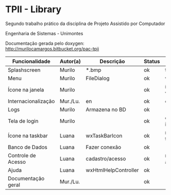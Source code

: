# TPII - Library

Segundo trabalho prático da disciplina de Projeto Assistido por Computador

Engenharia de Sistemas - Unimontes

Documentação gerada pelo doxygen: http://murilocamargos.bitbucket.org/pac-tpii

| Funcionalidade      | Autor(a) | Descrição            | Status | Extras           | Status |
|---------------------|----------|----------------------|--------|------------------|--------|
| Splashscreen        | Murilo   | *.bmp                | ok     | tempo            | ok     |
| Menu                | Murilo   | FileDialog           | ok     | wxFontDialog     |        |
| Ícone na janela     |	Murilo   |                      | ok     | ícones variados  | ok     |
| Internacionalização | Mur./Lu. | en                   | ok     | es/pt/fr         | ok     |
| Logs                | Murilo   | Armazena no BD       | ok     |                  |        |
| Tela de login       | Murilo   |                      | ok     | escolher idioma  | ok     |
| Ícone na taskbar    | Luana    | wxTaskBarIcon        | ok     | minimizar tela   | ok     |
| Banco de Dados      | Luana    | Fazer conexão        | ok     |                  |        |
| Controle de Acesso  | Luana    | cadastro/acesso      | ok     | níveis de acesso | ok     |
| Ajuda               | Luana    | wxHtmlHelpController | ok     |                  |        |
| Documentação geral  | Mur./Lu. |                      | ok     |                  |        |
